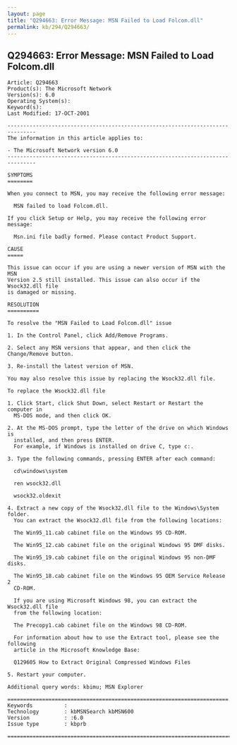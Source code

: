 ```yaml
---
layout: page
title: "Q294663: Error Message: MSN Failed to Load Folcom.dll"
permalink: kb/294/Q294663/
---
```


## Q294663: Error Message: MSN Failed to Load Folcom.dll

	Article: Q294663
	Product(s): The Microsoft Network
	Version(s): 6.0
	Operating System(s): 
	Keyword(s): 
	Last Modified: 17-OCT-2001
	
	-------------------------------------------------------------------------------
	The information in this article applies to:
	
	- The Microsoft Network version 6.0 
	-------------------------------------------------------------------------------
	
	SYMPTOMS
	========
	
	When you connect to MSN, you may receive the following error message:
	
	  MSN failed to load Folcom.dll.
	
	If you click Setup or Help, you may receive the following error message:
	
	  Msn.ini file badly formed. Please contact Product Support.
	
	CAUSE
	=====
	
	This issue can occur if you are using a newer version of MSN with the MSN
	Version 2.5 still installed. This issue can also occur if the Wsock32.dll file
	is damaged or missing.
	
	RESOLUTION
	==========
	
	To resolve the "MSN Failed to Load Folcom.dll" issue
	
	1. In the Control Panel, click Add/Remove Programs.
	
	2. Select any MSN versions that appear, and then click the Change/Remove button.
	
	3. Re-install the latest version of MSN.
	
	You may also resolve this issue by replacing the Wsock32.dll file.
	
	To replace the Wsock32.dll file
	
	1. Click Start, click Shut Down, select Restart or Restart the computer in
	  MS-DOS mode, and then click OK.
	
	2. At the MS-DOS prompt, type the letter of the drive on which Windows is
	  installed, and then press ENTER.
	  For example, if Windows is installed on drive C, type c:.
	
	3. Type the following commands, pressing ENTER after each command:
	
	  cd\windows\system
	
	  ren wsock32.dll
	
	  wsock32.oldexit
	
	4. Extract a new copy of the Wsock32.dll file to the Windows\System folder.
	  You can extract the Wsock32.dll file from the following locations:
	
	  The Win95_11.cab cabinet file on the Windows 95 CD-ROM.
	
	  The Win95_12.cab cabinet file on the original Windows 95 DMF disks.
	
	  The Win95_19.cab cabinet file on the original Windows 95 non-DMF disks.
	
	  The Win95_18.cab cabinet file on the Windows 95 OEM Service Release 2
	  CD-ROM.
	
	  If you are using Microsoft Windows 98, you can extract the Wsock32.dll file
	  from the following location:
	
	  The Precopy1.cab cabinet file on the Windows 98 CD-ROM.
	
	  For information about how to use the Extract tool, please see the following
	  article in the Microsoft Knowledge Base:
	
	  Q129605 How to Extract Original Compressed Windows Files
	
	5. Restart your computer.
	
	Additional query words: kbimu; MSN Explorer
	
	======================================================================
	Keywords          :  
	Technology        : kbMSNSearch kbMSN600
	Version           : :6.0
	Issue type        : kbprb
	
	=============================================================================
	
